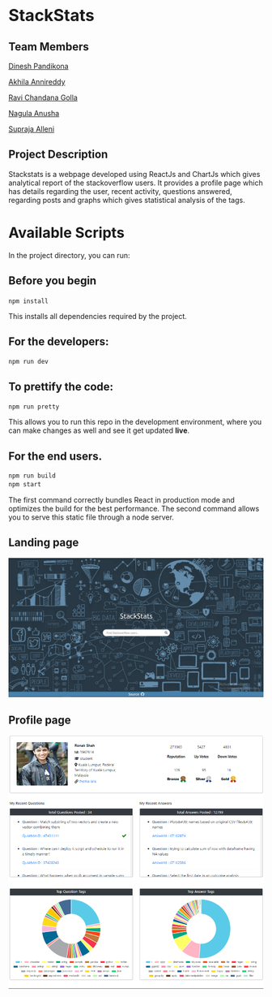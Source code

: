 # <font size='6'>StackStats</font>

## Team Members

<a href="https://github.com/Tesla-Atoz">Dinesh Pandikona</a>

<a href="https://github.com/AkhilaAnnireddy">Akhila Annireddy</a>

<a href="https://github.com/chandana-0904">Ravi Chandana Golla</a>

<a href="https://github.com/anushanagula">Nagula Anusha</a>

<a href="https://github.com/SuprajaAlleni">Supraja Alleni</a>

## Project Description

Stackstats is a webpage developed using ReactJs and ChartJs which gives analytical report of the stackoverflow users. It provides a profile page which has details regarding the user, recent activity, questions answered, regarding posts and graphs which gives statistical analysis of the tags.

# Available Scripts

In the project directory, you can run:

## Before you begin

`npm install`

This installs all dependencies required by the project. <br />

## For the developers:

`npm run dev`

## To prettify the code:

`npm run pretty`

This allows you to run this repo in the development environment, where you can make changes as well and see it get updated **live**. <br />

## For the end users.

```bash
npm run build
npm start
```

The first command correctly bundles React in production mode and optimizes the build for the best performance. The second command allows you to serve this static file through a node server. <br/>

## Landing page

![Input](src/Images/Landing.png)

## Profile page

![Input](src/Images/Profile.png)
